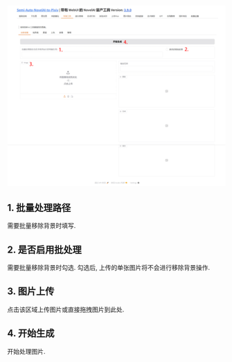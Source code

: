 ![](../../../assets/images/guide/dir/remove_bg.png)

## 1. 批量处理路径

需要批量移除背景时填写.

## 2. 是否启用批处理

需要批量移除背景时勾选. 勾选后, 上传的单张图片将不会进行移除背景操作.

## 3. 图片上传

点击该区域上传图片或直接拖拽图片到此处.

## 4. 开始生成

开始处理图片.
